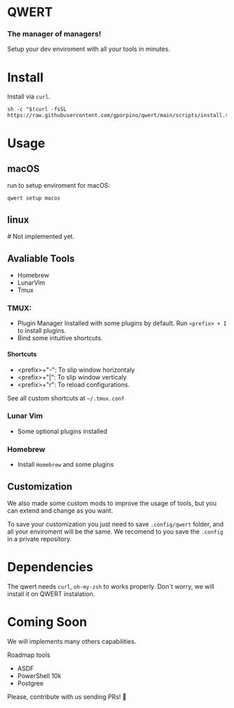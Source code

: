 # QWERT
### The manager of managers!

Setup your dev enviroment with all your tools in minutes.

# Install
Install via `curl`. 

```
sh -c "$(curl -fsSL  https://raw.githubusercontent.com/gporpino/qwert/main/scripts/install.sh)"
```


# Usage

## macOS
run to setup enviroment for macOS:

```
qwert setup macos
```

## linux
\# Not implemented yet.


## Avaliable Tools

- Homebrew
- LunarVim
- Tmux

### TMUX:
- Plugin Manager Installed with some plugins by default. Run `<prefix> + I` to install plugins.
- Bind some intuitive shortcuts.

#### Shortcuts
- \<prefix>+"-": To slip window horizontaly
- \<prefix>+"|": To slip window verticaly
- \<prefix>+"r": To reload configurations.

See all custom shortcuts at `~/.tmux.conf`

### Lunar Vim
- Some optional plugins installed

### Homebrew
- Install `Homebrew` and some plugins

## Customization
We also made some custom mods to improve the usage of tools, but you can extend and change as you want.

To save your customization you just need to save `.config/qwert` folder, and all your enviroment will be the same. We recomend to you save the `.config` in a private repository. 

# Dependencies
The qwert needs `curl`, `oh-my-zsh` to works properly. Don`t worry, we will install it on QWERT instalation.

# Coming Soon
We will implements many others capabilities. 

Roadmap tools
- ASDF
- PowerShell 10k
- Postgree

Please, contribute with us sending PRs! 🙏
